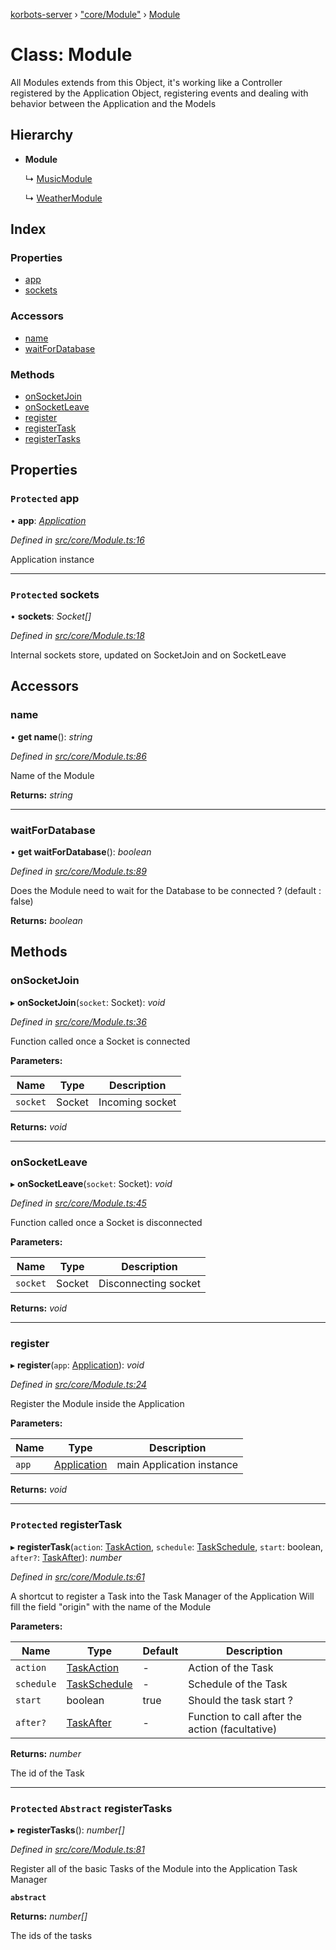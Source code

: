 [korbots-server](../README.md) › ["core/Module"](../modules/_core_module_.md) › [Module](_core_module_.module.md)

# Class: Module

All Modules extends from this Object, it's working like a Controller registered by the
 Application Object, registering events and dealing with behavior between the Application
 and the Models

## Hierarchy

* **Module**

  ↳ [MusicModule](_modules_musicmodule_.musicmodule.md)

  ↳ [WeatherModule](_modules_weathermodule_.weathermodule.md)

## Index

### Properties

* [app](_core_module_.module.md#protected-app)
* [sockets](_core_module_.module.md#protected-sockets)

### Accessors

* [name](_core_module_.module.md#name)
* [waitForDatabase](_core_module_.module.md#waitfordatabase)

### Methods

* [onSocketJoin](_core_module_.module.md#onsocketjoin)
* [onSocketLeave](_core_module_.module.md#onsocketleave)
* [register](_core_module_.module.md#register)
* [registerTask](_core_module_.module.md#protected-registertask)
* [registerTasks](_core_module_.module.md#protected-abstract-registertasks)

## Properties

### `Protected` app

• **app**: *[Application](_core_application_.application.md)*

*Defined in [src/core/Module.ts:16](https://github.com/Xisabla/Korbots/blob/7261d8b/server/src/core/Module.ts#L16)*

Application instance

___

### `Protected` sockets

• **sockets**: *Socket[]*

*Defined in [src/core/Module.ts:18](https://github.com/Xisabla/Korbots/blob/7261d8b/server/src/core/Module.ts#L18)*

Internal sockets store, updated on SocketJoin and on SocketLeave

## Accessors

###  name

• **get name**(): *string*

*Defined in [src/core/Module.ts:86](https://github.com/Xisabla/Korbots/blob/7261d8b/server/src/core/Module.ts#L86)*

Name of the Module

**Returns:** *string*

___

###  waitForDatabase

• **get waitForDatabase**(): *boolean*

*Defined in [src/core/Module.ts:89](https://github.com/Xisabla/Korbots/blob/7261d8b/server/src/core/Module.ts#L89)*

Does the Module need to wait for the Database to be connected ? (default : false)

**Returns:** *boolean*

## Methods

###  onSocketJoin

▸ **onSocketJoin**(`socket`: Socket): *void*

*Defined in [src/core/Module.ts:36](https://github.com/Xisabla/Korbots/blob/7261d8b/server/src/core/Module.ts#L36)*

Function called once a Socket is connected

**Parameters:**

Name | Type | Description |
------ | ------ | ------ |
`socket` | Socket | Incoming socket  |

**Returns:** *void*

___

###  onSocketLeave

▸ **onSocketLeave**(`socket`: Socket): *void*

*Defined in [src/core/Module.ts:45](https://github.com/Xisabla/Korbots/blob/7261d8b/server/src/core/Module.ts#L45)*

Function called once a Socket is disconnected

**Parameters:**

Name | Type | Description |
------ | ------ | ------ |
`socket` | Socket | Disconnecting socket  |

**Returns:** *void*

___

###  register

▸ **register**(`app`: [Application](_core_application_.application.md)): *void*

*Defined in [src/core/Module.ts:24](https://github.com/Xisabla/Korbots/blob/7261d8b/server/src/core/Module.ts#L24)*

Register the Module inside the Application

**Parameters:**

Name | Type | Description |
------ | ------ | ------ |
`app` | [Application](_core_application_.application.md) | main Application instance  |

**Returns:** *void*

___

### `Protected` registerTask

▸ **registerTask**(`action`: [TaskAction](../modules/_core_task_.md#taskaction), `schedule`: [TaskSchedule](../modules/_core_task_.md#taskschedule), `start`: boolean, `after?`: [TaskAfter](../modules/_core_task_.md#taskafter)): *number*

*Defined in [src/core/Module.ts:61](https://github.com/Xisabla/Korbots/blob/7261d8b/server/src/core/Module.ts#L61)*

A shortcut to register a Task into the Task Manager of the Application
Will fill the field "origin" with the name of the Module

**Parameters:**

Name | Type | Default | Description |
------ | ------ | ------ | ------ |
`action` | [TaskAction](../modules/_core_task_.md#taskaction) | - | Action of the Task |
`schedule` | [TaskSchedule](../modules/_core_task_.md#taskschedule) | - | Schedule of the Task |
`start` | boolean | true | Should the task start ? |
`after?` | [TaskAfter](../modules/_core_task_.md#taskafter) | - | Function to call after the action (facultative) |

**Returns:** *number*

The id of the Task

___

### `Protected` `Abstract` registerTasks

▸ **registerTasks**(): *number[]*

*Defined in [src/core/Module.ts:81](https://github.com/Xisabla/Korbots/blob/7261d8b/server/src/core/Module.ts#L81)*

Register all of the basic Tasks of the Module into the Application Task Manager

**`abstract`** 

**Returns:** *number[]*

The ids of the tasks
